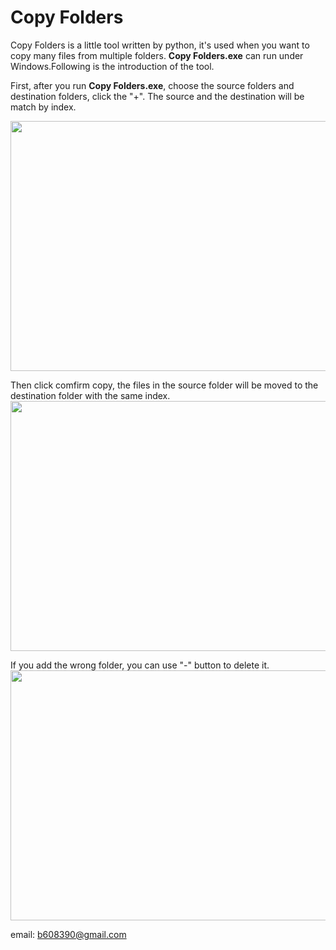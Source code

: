 # Copy Folders
Copy Folders is a little tool written by python, it's used when you want to copy many files from multiple folders.
**Copy Folders.exe** can run under Windows.Following is the introduction of the tool.

First, after you run **Copy Folders.exe**, choose the source folders and destination folders, click the "+".
The source and the destination will be match by index.

<img src = "https://github.com/brian220/Little_copy_file_tool/blob/master/Intro1.png" width = "650" height = "400"/>


Then click comfirm copy, the files in the source folder will be moved to the destination folder with the same index.
<img src = "https://github.com/brian220/Little_copy_file_tool/blob/master/Intro2.png" width = "650" height = "400"/>


If you add the wrong folder, you can use "-" button to delete it.
<img src = "https://github.com/brian220/Little_copy_file_tool/blob/master/Intro3.png" width = "650" height = "400"/>



email: b608390@gmail.com
